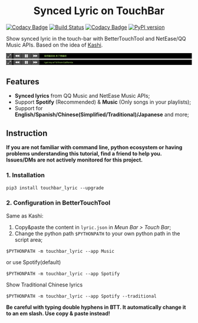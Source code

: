 <center><h1>Synced Lyric on TouchBar</h1></center>

[![Codacy Badge](https://api.codacy.com/project/badge/Grade/77de523131f9441997db18c608b3c54e)](https://app.codacy.com/manual/mouchenghao/touchbar-lyric?utm_source=github.com&utm_medium=referral&utm_content=ChenghaoMou/touchbar-lyric&utm_campaign=Badge_Grade_Dashboard) [![Build Status](https://travis-ci.com/ChenghaoMou/touchbar-lyric.svg?branch=master)](https://travis-ci.com/ChenghaoMou/touchbar-lyric) [![Codacy Badge](https://app.codacy.com/project/badge/Coverage/aadeca6117a14aa6b655e21d5bbc09ea)](https://www.codacy.com/manual/mouchenghao/touchbar-lyric?utm_source=github.com&utm_medium=referral&utm_content=ChenghaoMou/touchbar-lyric&utm_campaign=Badge_Coverage) [![PyPI version](https://badge.fury.io/py/touchbar-lyric.svg)](https://badge.fury.io/py/touchbar-lyric)

Show synced lyric in the touch-bar with BetterTouchTool and NetEase/QQ Music APIs. Based on the idea of [Kashi](https://community.folivora.ai/t/kashi-show-current-song-lyrics-on-touch-bar-spotify-itunes-youtube/6301).

![Preview](./lyric_chinese.png)
![Preview](./lyric_english.png)

## Features

-   **Synced lyrics** from QQ Music and NetEase Music APIs;
-   Support **Spotify** (Recommended) & **Music** (Only songs in your playlists);
-   Support for **English/Spanish/Chinese(Simplified/Traditional)/Japanese** and more;

## Instruction

**If you are not familiar with command line, python ecosystem or having problems understanding this tutorial, find a friend to help you. Issues/DMs are not actively monitored for this project.**

### 1. Installation
```shell
pip3 install touchbar_lyric --upgrade
```

### 2. Configuration in BetterTouchTool

Same as Kashi:

1.  Copy&paste the content in `lyric.json` in _Meun Bar > Touch Bar_;
2.  Change the python path `$PYTHONPATH` to your own python path in the script area;

```shell
$PYTHONPATH -m touchbar_lyric --app Music
```

or use Spotify(default)

```shell
$PYTHONPATH -m touchbar_lyric --app Spotify
```

Show Traditional Chinese lyrics

```shell
$PYTHONPATH -m touchbar_lyric --app Spotify --traditional
```

**Be careful with typing double hyphens in BTT. It automatically change it to an em slash. Use copy & paste instead!**